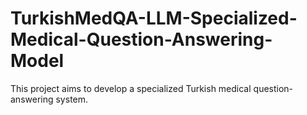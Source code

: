 # TurkishMedQA-LLM-Specialized-Medical-Question-Answering-Model
This project aims to develop a specialized Turkish medical question-answering system.
